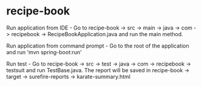 # recipe-book

Run application from IDE - Go to recipe-book -> src -> main -> java -> com -> recipebook -> RecipeBookApplication.java and run the main method.

Run application from command prompt - Go to the root of the application and run 'mvn spring-boot:run' 

Run test - Go to recipe-book -> src -> test -> java -> com -> recipebook -> testsuit and run TestBase.java. The report will be saved in recipe-book -> target -> surefire-reports -> karate-summary.html
